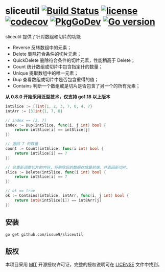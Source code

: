 sliceutil
[![Build Status](https://github.com/issue9/sliceutil/workflows/Go/badge.svg)](https://github.com/issue9/sliceutil/actions?query=workflow%3AGo)
[![license](https://img.shields.io/badge/license-MIT-brightgreen.svg?style=flat)](https://opensource.org/licenses/MIT)
[![codecov](https://codecov.io/gh/issue9/sliceutil/branch/master/graph/badge.svg)](https://codecov.io/gh/issue9/sliceutil)
[![PkgGoDev](https://pkg.go.dev/badge/github.com/issue9/sliceutil)](https://pkg.go.dev/github.com/issue9/sliceutil)
[![Go version](https://img.shields.io/github/go-mod/go-version/issue9/sliceutil)](https://golang.org)
======

sliceutil 提供了针对数组和切片的功能

- Reverse 反转数组中的元素；
- Delete 删除符合条件的切片元素；
- QuickDelete 删除符合条件的切片元素，性能稍高于 Delete；
- Count 统计数组或切片中包含指定什的数量；
- Unique 提取数组中的唯一元素；
- Dup 查看数组或切片中是否包含重得的值；
- Contains 判断一个数组或是切片是否包含了另一个的所有元素；

**从 0.8.0 开始采用泛型技术，仅支持 go1.18 以上版本**

```go
intSlice := []int{1, 2, 3, 7, 0, 4, 7}
intArr := [3]int{1, 7, 0}

// index == [3, 7]
index := Dup(intSlice, func(i, j int) bool {
    return intSlice[i] == intSlice[j]
})

// 返回 7 的数量
count := Count(intSlice, func(i int) bool {
    return intSlice[i] == 7
})

// 会重新调整切片的内容，将删除后的数据在放最前端，并返回新切片。
slice := Delete(intSlice, func(i int) bool {
    return intSlice[i] == 7
})

// ok == true
ok := Contains(intSlice, intArr, func(i, j int) bool {
    return int8(intSlice[i]) == int8Arr[j]
})
```

安装
----

```shell
go get github.com/issue9/sliceutil
```

版权
----

本项目采用 [MIT](http://opensource.org/licenses/MIT) 开源授权许可证，完整的授权说明可在 [LICENSE](LICENSE) 文件中找到。

